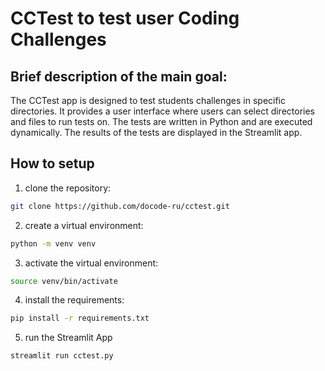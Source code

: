 # CCTest to test user Coding Challenges

## Brief description of the main goal:

The CCTest app is designed to test students challenges in specific directories. It provides a user interface where users can select directories and files to run tests on. The tests are written in Python and are executed dynamically. The results of the tests are displayed in the Streamlit app.

## How to setup

1. clone the repository:
```bash 
git clone https://github.com/docode-ru/cctest.git
```
2. create a virtual environment:
```bash
python -m venv venv
```
3. activate the virtual environment:
```bash
source venv/bin/activate
```

4. install the requirements:
```bash
pip install -r requirements.txt
```

5. run the Streamlit App
```bash
streamlit run cctest.py
```